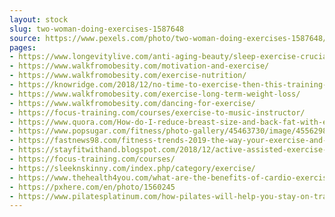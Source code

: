 ```yaml
---
layout: stock
slug: two-woman-doing-exercises-1587648
source: https://www.pexels.com/photo/two-woman-doing-exercises-1587648/
pages:
- https://www.longevitylive.com/anti-aging-beauty/sleep-exercise-crucial-health/
- https://www.walkfromobesity.com/motivation-and-exercise/
- https://www.walkfromobesity.com/exercise-nutrition/
- https://knowridge.com/2018/12/no-time-to-exercise-then-this-training-program-might-be-for-you/
- https://www.walkfromobesity.com/exercise-long-term-weight-loss/
- https://www.walkfromobesity.com/dancing-for-exercise/
- https://focus-training.com/courses/exercise-to-music-instructor/
- https://www.quora.com/How-do-I-reduce-breast-size-and-back-fat-with-exercise
- https://www.popsugar.com/fitness/photo-gallery/45463730/image/45562981/Fill-Gaps-Your-Exercise-Routine
- https://fastnews98.com/fitness-trends-2019-the-way-your-exercise-and-workouts-will-change-next-year/
- https://stayfitwithand.blogspot.com/2018/12/active-assisted-exercise-hey-physio.html?showComment=1548904894214
- https://focus-training.com/courses/
- https://sleeknskinny.com/index.php/category/exercise/
- https://www.thehealth4you.com/what-are-the-benefits-of-cardio-exercise/
- https://pxhere.com/en/photo/1560245
- https://www.pilatesplatinum.com/how-pilates-will-help-you-stay-on-track-with-your-new-years-resolution/
---
```

